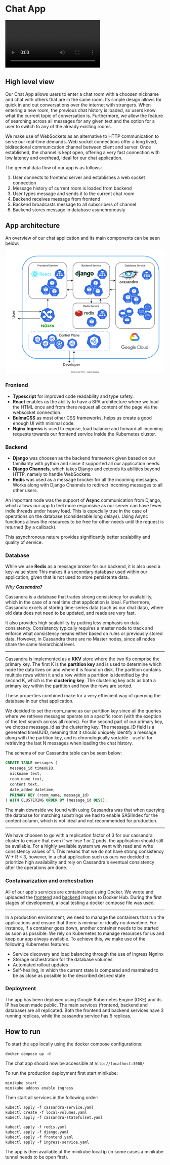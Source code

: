 # Chat App

![Demo Video](demo.mp4)

## High level view

Our Chat App allows users to enter a chat room with a choosen nickname and chat with others that are in the same room. Its simple design allows for quick in and out conversations over the internet with strangers. When entering a new room, the previous chat history is loaded, so users know what the current topic of conversation is. Furthermore, we allow the feature of searching across all messages for any given text and the option for a user to switch to any of the already existing rooms.

We make use of WebSockets as an alternative to HTTP communication to serve our real-time demands. Web socket connections offer a long lived, bidirectional communication channel between client and server. Once established, the channel is kept open, offering a very fast connection with low latency and overhead, ideal for our chat application.

The general data flow of our app is as follows:

1. User connects to frontend server and establishes a web socket connection
2. Message history of current room is loaded from backend
3. User types message and sends it to the current chat room
4. Backend receives message from frontend
5. Backend broadcasts message to all subscribers of channel
6. Backend stores message in database asynchronously

## App architecture

An overview of our chat application and its main components can be seen below:

![App Diagram](App-diagram.svg)

### Frontend

- **Typescript** for improved code readability and type safety.
- **React** enables us the ability to have a SPA architecture where we load the HTML once and from there request all content of the page via the websocket connection.
- **BulmaCSS** as most other CSS frameworks, helps us create a good enough UI with minimal code.
- **Nginx Ingress** is used to expose, load balance and forward all incoming requests towards our frontend service inside the Kubernetes cluster.

### Backend

- **Django** was choosen as the backend framework given based on our familiarity with python and since it supported all our application needs.
- **Django Channels**, which takes Django and extends its abilities beyond HTTP, namely to handle WebSockets.
- **Redis** was used as a message brocker for all the incoming messages. Works along with Django Channels to redirect incoming messages to all other users.

An important node was the support of **Async** communication from Django, which allows our app to feel more responsive as our server can have fewer indle threads under heavy load. This is especially true in the case of operations on the database (considerable long delays). Using Async functions allows the resources to be free for other needs until the request is returned (by a callback).

This asynchronous nature provides significantly better scalability and quality of service.

### Database

While we use **Redis** as a message broker for our backend, it is also used a key-value store This makes it a secondary database used within our application, given that is not used to store persistente data.

*Why **Cassandra?***

Cassandra is a database that trades strong consistency for availability, which in the case of a real time chat application is ideal. Furthermore, Cassandra excels at storing time-series data (such as our chat data), where old data does not need to be updated, and reads are very fast.

It also provides high scalability by putting less emphasis on data consistency. Consistency typically requires a master node to track and enforce what consistency means either based on rules or previously stored data. However, in Cassandra there are no Master nodes, since all nodes share the same hierarchical level.

---

Cassandra is implemented as a **KKV** store where the two Ks comprise the primary key. The first K is the **partition key** and is used to determine which node the data lives on and where it is found on disk. The partition contains multiple rows within it and a row within a partition is identified by the second K, which is the **clustering key**. The clustering key acts as both a primary key within the partition and how the rows are sorted.

These properties combined make for a very effiecient way of querying the database in our chat application.

We decided to set the room_name as our partition key since all the queries where we retrieve messages operate on a specific room (with the exeption of the text search across all rooms). For the second part of our primary key, we choose message_id as the clustering key. The message_ID field is a generated timeUUID, meaning that it should uniquely identify a message along with the partition key, and is chronologically sortable - useful for retrieving the last N messages when loading the chat history.

The schema of our Cassandra table can be seen below:

```sql
CREATE TABLE messages (
  message_id timeUUID,
  nickname text,
  room_name text,
  content text,
  date_added datetime,
  PRIMARY KEY (room_name, message_id)
) WITH CLUSTERING ORDER BY (message_id DESC);
```

The main downside we found with using Cassandra was that when querying the database for matching substrings we had to enable SASIIndex for the content column, which is not ideal and not recommended for production.

---
We have choosen to go with a replication factor of 3 for our cassandra cluster to ensure that even if we lose 1 or 2 pods, the application should still be available. For a highly available system we went with read and write consistency values of 1. This means that we do not have strong consistency W + R < 3, however, in a chat application such us ours we decided to prioritize high availability and rely on Cassandra's eventual consistency after the operations are done.

### Containarization and orchestration

All of our app's services are containerized using Docker. We wrote and uploaded the [frontend](https://hub.docker.com/repository/docker/mariuscaptari/frontend) and [backend](https://hub.docker.com/repository/docker/mariuscaptari/frontend) images to Docker Hub. During the first stages of development, a local testing a docker compose file was used.

---

In a production environment, we need to manage the containers that run the applications and ensure that there is minimal or ideally no downtime. For instance, if a container goes down, another container needs to be started as soon as possible. We rely on Kubernetes to manage resources for us and keep our app always available. To achieve this, we make use of the following Kubernetes features:

- Service discovery and load balancing through the use of Ingress Ngninx
- Storage orchestration for the database volumes
- Automated rollout updates
- Self-healing, in which the current state is compared and mantained to be as close as possible to the described desired state

### Deployment

The app has been deployed using Google Kubernetes Engine (GKE) and its IP has been made public. The main services (frontend, backend and database) are all replicated. Both the frontend and backend services have 3 running replicas, while the cassandra service has 5 replicas.

## How to run

To start the app locally using the docker compose configurations:

```shell
docker compose up -d
```

The chat app should now be accessible at ```http://localhost:3000/```

To run the production deployment first start minikube:

```shell
minikube start
minikube addons enable ingress
```

Then start all services in the following order:

```shell
kubectl apply -f cassandra-service.yaml
kubectl create -f local-volumes.yaml
kubectl apply -f cassandra-statefulset.yaml
```

```shell
kubectl apply -f redis.yaml
kubectl apply -f django.yaml
kubectl apply -f frontend.yaml
kubectl apply -f ingress-service.yaml
```

The app is then available at the minikube local ip (in some cases a minikube tunnel needs to be open first).
